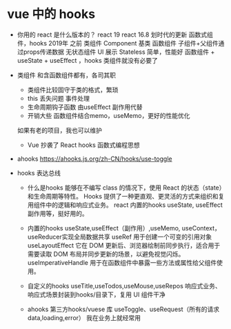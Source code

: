 # vue 中的 hooks
- 你用的 react 是什么版本的？
    react 19
    react 16.8 划时代的更新 函数式组件，hooks 2019年
    之前 类组件 Component 基类
    函数组件 子组件+父组件通过props传递数据 无状态组件
    UI 展示 Stateless 简单，性能好
    函数组件 + useState + useEffect ，hooks 类组件就没有必要了

- 类组件
    和含函数组件都有，各司其职
    - 类组件比较固守于类的格式，繁琐
    - this 丢失问题 事件处理
    - 生命周期钩子函数 由useEffect 副作用代替
    - 开销大些 函数组件结合memo，useMemo，更好的性能优化
 
    如果有老的项目，我也可以维护
    - Vue 抄袭了 React
        hooks 函数式编程思想

- ahooks https://ahooks.js.org/zh-CN/hooks/use-toggle

- hooks 表达总线

   - 什么是hooks
    能够在不编写 class 的情况下，使用 React 的状态（state）和生命周期等特性。
    Hooks 提供了一种更直观、更灵活的方式来组织和复用组件中的逻辑和响应式业务。
    react 内置的hooks useState, useEffect 副作用等，挺好用的。

    
    - 内置的hooks
        useState,useEffect（副作用）,useMemo,
        useContext，useReducer实现全局数据共享
        useRef 用于创建一个可变的引用对象
        useLayoutEffect 它在 DOM 更新后、浏览器绘制前同步执行，适合用于需要读取 DOM 布局并同步更新的场景，以避免视觉闪烁。
        useImperativeHandle 用于在函数组件中暴露一些方法或属性给父组件使用。
          

    - 自定义的hooks
      useTitle,useTodos,useMouse,useRepos
      响应式业务、响应式场景封装到hooks/目录下，复用
      UI 组件干净
    - ahooks 第三方hooks/vuese 库
        useToggle、useRequest（所有的请求 data,loading,error）
        我在业务上就经常用
    


